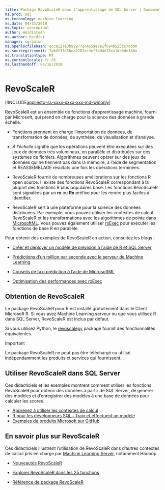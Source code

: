 ```yaml
---
title: Package RevoScaleR dans l’apprentissage de SQL Server | Documents Microsoft
ms.prod: sql
ms.technology: machine-learning
ms.date: 04/15/2018
ms.topic: conceptual
author: HeidiSteen
ms.author: heidist
manager: cgronlun
ms.openlocfilehash: ecca127e3b929772c465ae7e1f694b525cc7dd00
ms.sourcegitcommit: 7a6df3fd5bea9282ecdeffa94d13ea1da6def80a
ms.translationtype: MT
ms.contentlocale: fr-FR
ms.lasthandoff: 04/16/2018
---
```

# <a name="revoscaler"></a>RevoScaleR
[!INCLUDE[appliesto-ss-xxxx-xxxx-xxx-md-winonly](../../includes/appliesto-ss-xxxx-xxxx-xxx-md-winonly.md)]

RevoScaleR est un ensemble de fonctions d’apprentissage machine, fourni par Microsoft, qui prend en charge pour la science des données à grande échelle.

+ Fonctions prennent en charge l’importation de données, de transformation de données, de synthèse, de visualisation et d’analyse.

+ _À l’échelle_ signifie que les opérations peuvent être exécutées sur des jeux de données très volumineux, en parallèle et distribuées sur des systèmes de fichiers. Algorithmes peuvent opérer sur des jeux de données qui ne tiennent pas dans la mémoire, à l’aide de segmentation et REASSEMBLAGE résultats une fois les opérations terminées.

+ RevoScaleR fournit de nombreuses améliorations sur les fonctions R open source. Il existe des fonctions RevoScaleR correspondant à la plupart des fonctions R plus populaires base. Les fonctions RevoScaleR sont signalées par un **rx** ou **Rx** préfixe pour les rendre plus faciles à identifier.

+ RevoScaleR sert à une plateforme pour la science des données distribuées. Par exemple, vous pouvez utiliser les contextes de calcul RevoScaleR et les transformations avec les algorithmes de pointe dans [MicrosoftML](https://docs.microsoft.com/machine-learning-server/r/concept-what-is-the-microsoftml-package). Vous pouvez également utiliser [rxExec](https://docs.microsoft.com/machine-learning-server/r-reference/revoscaler/rxexec) pour exécuter les fonctions de base R en parallèle.

Pour obtenir des exemples de RevoScaleR en action, consultez les blogs : 

+ [Créer et déployer un modèle de prévision à l’aide de R et SQL Server](https://microsoft.github.io/sql-ml-tutorials/R/rentalprediction/)

+ [Prédictions d’un million par seconde avec le serveur de Machine Learning](https://blogs.msdn.microsoft.com/mlserver/2017/10/15/1-million-predictionssec-with-machine-learning-server-web-service/)

+ [Conseils de taxi prédiction à l’aide de MicrosoftML](https://blogs.msdn.microsoft.com/microsoftrservertigerteam/2017/01/17/predicting-nyc-taxi-tips-using-microsoftml/)

+ [Optimisation des performances avec rxExec](https://blogs.msdn.microsoft.com/microsoftrservertigerteam/2016/11/14/performance-optimization-when-using-rxexec-to-parallelize-algorithms/)

## <a name="how-to-get-revoscaler"></a>Obtention de RevoScaleR

Le package RevoScaleR pour R est installé gratuitement dans le Client Microsoft R. Si vous avez Machine Learning serveur ou que vous utilisez R dans SQL Server, RevoScaleR est inclus par défaut.

Si vous utilisez Python, le [revoscalepy](../python/what-is-revoscalepy.md) package fournit des fonctionnalités équivalentes.

> [!IMPORTANT]
> Le package RevoScaleR ne peut pas être téléchargé ou utilisé indépendamment les produits et services qui fournissent.

## <a name="use-revoscaler-in-sql-server"></a>Utiliser RevoScaleR dans SQL Server

Ces didacticiels et les exemples montrent comment utiliser les fonctions RevoScaleR pour obtenir des données à partir de SQL Server, de générer des modèles et d’enregistrer des modèles à une base de données pour calculer les scores.

+ [Apprenez à utiliser les contextes de calcul](../tutorials/deepdive-data-science-deep-dive-using-the-revoscaler-packages.md)
+ [R pour les développeurs SQL : Train et effectuent un modèle](../tutorials/sqldev-in-database-r-for-sql-developers.md)
+ [Exemples de produits Microsoft sur GitHub](https://github.com/Microsoft/SQL-Server-R-Services-Samples)

## <a name="learn-more-about-revoscaler"></a>En savoir plus sur RevoScaleR

Ces didacticiels illustrent l’utilisation de RevoScaleR dans d’autres contextes de calcul pris en charge par [Machine Learning Server](https://docs.microsoft.com/machine-learning-server/what-is-machine-learning-server), notamment Hadoop.

+ [Nouveautés RevoScaleR](https://docs.microsoft.com/machine-learning-server/r/concept-what-is-revoscaler)

+ [Explorer RevoScaleR dans les 25 fonctions](https://docs.microsoft.com/machine-learning-server/r/tutorial-r-to-revoscaler)

+ [Référence de package RevoScaleR](https://docs.microsoft.com/machine-learning-server/r-reference/revoscaler/revoscaler)

